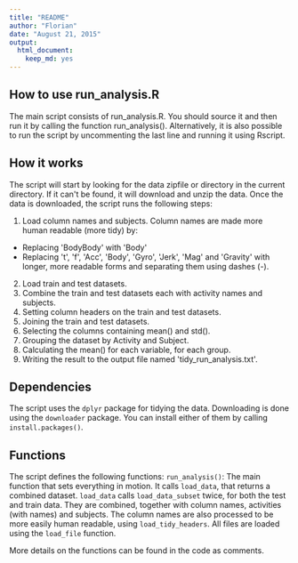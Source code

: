 ```yaml
---
title: "README"
author: "Florian"
date: "August 21, 2015"
output:
  html_document:
    keep_md: yes
---
```


## How to use run_analysis.R
The main script consists of run_analysis.R. You should source it and then run it by calling the function run_analysis(). Alternatively, it is also possible to run the script by uncommenting the last line and running it using Rscript.

## How it works
The script will start by looking for the data zipfile or directory in the current directory. If it can't be found, it will download and unzip the data. Once the data is downloaded, the script runs the following steps:
 1. Load column names and subjects. Column names are made more human readable (more tidy) by:
   * Replacing 'BodyBody' with 'Body'
   * Replacing 't', 'f', 'Acc', 'Body', 'Gyro', 'Jerk', 'Mag' and 'Gravity' with longer, more readable forms and separating them using dashes (-).
 2. Load train and test datasets.
 3. Combine the train and test datasets each with activity names and subjects.
 4. Setting column headers on the train and test datasets.
 5. Joining the train and test datasets.
 6. Selecting the columns containing mean() and std().
 7. Grouping the dataset by Activity and Subject.
 8. Calculating the mean() for each variable, for each group.
 9. Writing the result to the output file named 'tidy_run_analysis.txt'.

## Dependencies
The script uses the `dplyr` package for tidying the data. Downloading is done using the `downloader` package. You can install either of them by calling `install.packages()`.

## Functions
The script defines the following functions:
`run_analysis()`: The main function that sets everything in motion. It calls `load_data`, that returns a combined dataset. `load_data` calls `load_data_subset` twice, for both the test and train data. They are combined, together with column names, activities (with names) and subjects. The column names are also processed to be more easily human readable, using `load_tidy_headers`. All files are loaded using the `load_file` function.

More details on the functions can be found in the code as comments.
